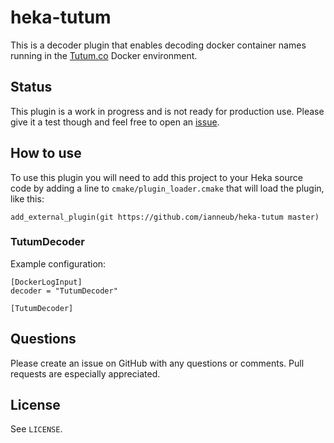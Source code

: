 heka-tutum
=========

This is a decoder plugin that enables decoding docker container names running in the [Tutum.co](http://tutum.co/) Docker environment.

## Status

This plugin is a work in progress and is not ready for production use. Please give it a test though and feel free to open an [issue](https://github.com/ianneub/heka-tutum/issues).

## How to use

To use this plugin you will need to add this project to your Heka source code by adding a line to `cmake/plugin_loader.cmake` that will load the plugin, like this:

    add_external_plugin(git https://github.com/ianneub/heka-tutum master)


### TutumDecoder

Example configuration:

    [DockerLogInput]
    decoder = "TutumDecoder"
    
    [TutumDecoder]
    
## Questions

Please create an issue on GitHub with any questions or comments. Pull requests are especially appreciated.

## License

See `LICENSE`.
